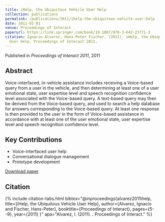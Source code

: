 ```yaml
---
title: iHelp, the Ubiquitous Vehicle User Help
collection: publications
permalink: /publications/2011/ihelp-the-ubiquitous-vehicle-user-help
date: 2011-01-01
venue: Proceedings of Interact
paperurl: https://link.springer.com/book/10.1007/978-3-642-23771-3 
citation: Ignacio Alvarez, Hans-Peter Fischer. (2011). iHelp, the Ubiquitous Vehicle
  User Help. Proceedings of Interact 2011.
---
```


Published in *Proceedings of Interact 2011*, 2011

## Abstract

Voice-interfaced, in-vehicle assistance includes receiving a Voice-based query from a user in the vehicle, and then determining at least one of a user emotional state, user expertise level and speech recognition confidence level associated with the Voice-based query. A text-based query may then be derived from the Voice-based query, and used to search a help database for answers corresponding to the Voice-based query.
At least one response is then provided to the user in the form of Voice-based assistance in accordance with at least one of the user emotional state, user expertise level and speech recognition confidence level.

## Key Contributions

* Voice-interfaced user help 
* Conversational dialogue management
* Prototype development

[Download paper](https://link.springer.com/book/10.1007/978-3-642-23771-3)

## Citation

{% include citation-tabs.html 
  bibtex="@inproceedings{alvarez2011ihelp,
  title={iHelp, the Ubiquitous Vehicle User Help},
  author={Alvarez, Ignacio and Fischer, Hans-Peter},
  booktitle={Proceedings of Interact},
  pages={5--9},
  year={2011}
}" 
  apa="Alvarez, I. (2011). . Proceedings of Interact." %}
